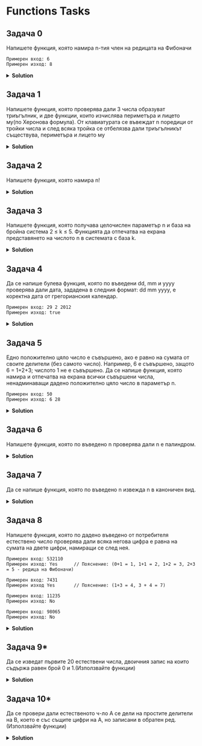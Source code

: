 # Functions Tasks

## Задача 0
Напишете функция, която намира n-тия член на редицата на Фибоначи

```
Примерен вход: 6
Примерен изход: 8 
```

<details><summary><b>Solution</b></summary> 
<p>

```cpp
unsigned fib(unsigned n)
{
	if (n == 0)
		return 0;

	int fib0 = 1;
	int fib1 = 1;
	int temp;

	for (int i = 2; i < n; i++)
	{
		temp = fib1;
		fib1 += fib0;
		fib0 = temp;
	}

	return fib1;
}
```

</p>
</details>

## Задача 1
Напишете функция, която проверява дали 3 числа образуват триъгълник, и две функции, които изчислява периметъра и лицето му(по Херонова формула).
От клавиатурата се въвеждат n поредици от тройки числа и след всяка тройка се отбелязва дали триъгълникът съществува, периметъра и лицето му 

<details><summary><b>Solution</b></summary> 
<p>

```cpp
#include <iostream>
#include <cmath>

bool doesTriangleExist(unsigned a, unsigned b, unsigned c)
{
	return (a < b + c && b < a + c && c < a + b);
}

unsigned getPerimeter(unsigned a, unsigned b, unsigned c)
{
	return a + b + c;
}

double getArea(unsigned a, unsigned b, unsigned c)
{
	double halfP = getPerimeter(a, b, c) / 2.0;
	double area = std::sqrt(halfP * (halfP - a) * (halfP - b) * (halfP - c));

	return area;
}

int main()
{
    int sideA, sideB, sideC;

	std::cin >> sideA >> sideB >> sideC;

    std::cout << std::boolalpha << doesTriangleExist(sideA, sideB, sideC)
            << " " << getPerimeter(sideA, sideB, sideC)
            << " " << getArea(sideA, sideB, sideC) 
			<< std::endl;
}
```

</p>
</details>

## Задача 2
Напишете функция, която намира n!

<details><summary><b>Solution</b></summary> 
<p>

```cpp
unsigned factorial(unsigned n)
{
	unsigned result = 1;

	while (n > 0)
	{
		result *= n;
		n--;
	}

	return result;
}
```

</p>
</details>

## Задача 3
Напишете функция, която получава целочислен
параметър n и база на бройна система 2 ≤ k ≤ 5. Функцията да отпечатва
на екрана представянето на числото n в системата с база k.

<details><summary><b>Solution</b></summary> 
<p>

```cpp
unsigned toBase(unsigned num, unsigned base)
{
	if (base < 2 || base > 5)
		return 0;

	int step = 1;
	int baseNum = 0;
	int lastDigit;

	while (num > 0)
	{
		lastDigit = num % base;
		baseNum += lastDigit * step;

		step *= 10;
		num /= base;
	}

	return baseNum;
}
```

</p>
</details>

## Задача 4
Да се напише булева функция, която по въведени dd, mm и yyyy проверява дали дата, зададена в следния формат: dd mm yyyy, е коректна дата от грегорианския календар.

```
Примерен вход: 29 2 2012
Примерен изход: true 
```

<details><summary><b>Solution</b></summary> 
<p>

```cpp
bool isLeapYear(unsigned year)
{
    return ((year % 100 != 0 && year % 4 == 0) || year % 400 == 0);
}

int getMonthLength(unsigned month, unsigned year)
{
    switch (month)
    {
    case 1: case 3: case 5:
    case 7: case 8: case 10:
    case 12:
        return 31;
    case 4: case 6: case 9:
    case 11:
        return 30;
    case 2:
        if (isLeapYear(year)) return 29;
        return 28;
    default:
        return 0;
        break;
    }
}

bool isDateValid(unsigned day, unsigned month, unsigned year)
{
    return (day >= 1 && day <= getMonthLength(month, year));
}
```

</p>
</details>

## Задача 5
Едно положително цяло число е съвършено, ако е равно на сумата от своите делители (без самото число). Например, 6 е съвършено, защото 6 = 1+2+3; числото 1 не е съвършено. Да се напише функция, която намира и отпечатва на екрана всички съвършени числа, ненадминаващи дадено положително цяло число в параметър n.

```
Примерен вход: 50
Примерен изход: 6 28
```

<details><summary><b>Solution</b></summary> 
<p>

```cpp
#include <iostream>

bool isPerfect(unsigned n)
{
	int sum = 0;

	for (int i = 1; i <= n / 2; i++)
	{
		if (n % i == 0)
			sum += i;
	}

	return sum == n;
}

void printPerfectNums(unsigned num)
{
	for (int i = 1; i < num; i++)
	{
		if (isPerfect(i))
			std::cout << i << std::endl;
	}
}
```

</p>
</details>

## Задача 6
Напишете функция, която по въведено n проверява дали n е палиндром.

<details><summary><b>Solution</b></summary> 
<p>

```cpp
bool isPalindorm(unsigned n)
{
	unsigned nCopy = n;
	unsigned reversedN = 0;

	while (nCopy > 0)
	{
		reversedN = reversedN * 10 + (nCopy % 10);
		nCopy /= 10;
	}

	return n == reversedN;
}
```

</p>
</details>

## Задача 7
Да се напише функция, която по въведено n извежда n в каноничен вид.

<details><summary><b>Solution</b></summary> 
<p>

```cpp
#include <iostream>

void printCanonical(unsigned n)
{
	for (int i = 2; i <= n; i++)
	{
		if (n % i == 0)
		{
			std::cout << i << " ";

			n /= i;
			i--;
		}
	}
}
```

</p>
</details>

## Задача 8
Напишете функция, която по дадено въведено от потребителя естествено 
число проверява дали всяка негова цифра е равна на сумата на двете цифри, намиращи се 
след нея.

```
Примерен вход: 532110
Примерен изход: Yes      // Пояснение: (0+1 = 1, 1+1 = 2, 1+2 = 3, 2+3 = 5 - редица на Фибоначи)

Примерен вход: 7431
Примерен изход Yes       // Пояснение: (1+3 = 4, 3 + 4 = 7)

Примерен вход: 11235
Примерен изход: No

Примерен вход: 98065
Примерен изход: No
```

<details><summary><b>Solution</b></summary> 
<p>

```cpp
#include <iostream>

bool isConditionTrue(int number)
{
	if (number < 100) return false;

	int digitOne = number % 10;
	number /= 10;

	int digitTwo = number % 10;
	number /= 10;

	while (number > 0)
	{
		if (digitOne + digitTwo != number % 10) return false;

		digitOne = digitTwo;
		digitTwo = number % 10;
		number /= 10;
	}

	return true;
}

int main()
{
	unsigned userValue;
	std::cin >> userValue;

	std::cout << (isConditionTrue(userValue) ? "Yes" : "No");
}
```

</p>
</details>

## Задача 9*
Да се изведат първите 20 естествени числа, двоичния запис на които 
съдържа равен брой 0 и 1.(Използвайте функции)

<details><summary><b>Solution</b></summary> 
<p>

```cpp
#include <iostream>

unsigned getBinary(unsigned number)
{
    unsigned baseNumber = 0;
    unsigned digitPos = 1;
    unsigned base = 2;

    while (number > 0)
    {
        baseNumber += (digitPos * (number % base));
        digitPos *= 10;
        number /= base;
    }

    return baseNumber;
}

bool hasEqualOnesAndZeros(unsigned binary)
{
    unsigned zeroCount = 0;
    unsigned oneCount = 0;

    while (binary > 0)
    {
        binary % 10 == 0 ? zeroCount++ : oneCount++;
        binary /= 10;
    }

    return zeroCount == oneCount;
}

int main()
{
    unsigned iterator = 2;
    unsigned primes = 0;
    
    unsigned binaryNum;
    
    while (primes != 20)
    {
        binaryNum = getBinary(iterator);

        if (hasEqualOnesAndZeros(binaryNum))
        {
            std::cout << iterator << " ";
            primes++;
        }

        iterator++;
    }

    std::cout << std::endl;
}
```

</p>
</details>

## Задача 10*
Да се провери дали естественото ч-ло А се дели на простите делители 
на B, което е със същите цифри на А, но записани в обратен ред.(Използвайте функции)

<details><summary><b>Solution</b></summary> 
<p>

```cpp
int reverseNumber(int number)
{
	int reversedNumber = 0;
	while (number > 0)
	{
		reversedNumber += number % 10;

		if (number / 10 > 0) reversedNumber *= 10;

		number /= 10;
	}

	return reversedNumber;
}

bool isPrimeDivisor(int div) 
{
	for (int j = 2; j <= div / 2; j++) 
	{
		if (div % j == 0) {
			return false;
		}
	}

	return true;
}

bool canDivideByReversed(int number)
{
	int reversedNumber = reverseNumber(number);

	for (int i = 2; i <= reversedNumber; i++)
	{
		bool primeDivisor = isPrimeDivisor(i);

		if (primeDivisor && number % i != 0)
			return false;
	}

	return true;
}
```

</p>
</details>